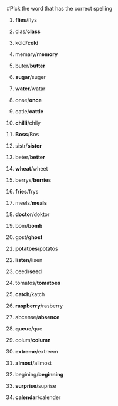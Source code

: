 #Pick the word that has the correct spelling

1. **flies**/flys
2. clas/**class**
3. kold/**cold**
4. memary/**memory**
5. buter/**butter**
6. **sugar**/suger
7. **water**/watar
8. onse/**once**
9. catle/**cattle**
10. **chilli**/chily
11. **Boss**/Bos
12. sistr/**sister**
13. beter/**better**
14. **wheat**/wheet
15. berrys/**berries**
16. **fries**/frys
17. meels/**meals**
18. **doctor**/doktor
19. bom/**bomb**
20. gost/**ghost**
21. **potatoes**/potatos
22. **listen**/lisen
23. ceed/**seed**
24. tomatos/**tomatoes**
25. **catch**/katch
26. **raspberry**/rasberry

1. abcense/**absence**
2. **queue**/que
3. colum/**column**
4. **extreme**/extreem
5. **almost**/allmost
6. begining/**beginning**
7. **surprise**/suprise
8. **calendar**/calender






